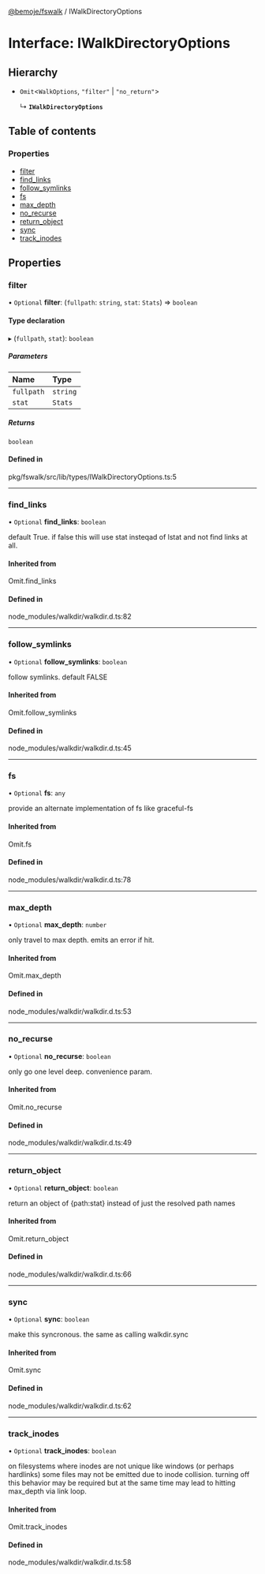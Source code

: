 [@bemoje/fswalk](/docs/md/index.md) / IWalkDirectoryOptions

# Interface: IWalkDirectoryOptions

## Hierarchy

- `Omit`<`WalkOptions`, ``"filter"`` \| ``"no_return"``\>

  ↳ **`IWalkDirectoryOptions`**

## Table of contents

### Properties

- [filter](/docs/md/interfaces/IWalkDirectoryOptions.md#filter)
- [find\_links](/docs/md/interfaces/IWalkDirectoryOptions.md#find_links)
- [follow\_symlinks](/docs/md/interfaces/IWalkDirectoryOptions.md#follow_symlinks)
- [fs](/docs/md/interfaces/IWalkDirectoryOptions.md#fs)
- [max\_depth](/docs/md/interfaces/IWalkDirectoryOptions.md#max_depth)
- [no\_recurse](/docs/md/interfaces/IWalkDirectoryOptions.md#no_recurse)
- [return\_object](/docs/md/interfaces/IWalkDirectoryOptions.md#return_object)
- [sync](/docs/md/interfaces/IWalkDirectoryOptions.md#sync)
- [track\_inodes](/docs/md/interfaces/IWalkDirectoryOptions.md#track_inodes)

## Properties

### filter

• `Optional` **filter**: (`fullpath`: `string`, `stat`: `Stats`) => `boolean`

#### Type declaration

▸ (`fullpath`, `stat`): `boolean`

##### Parameters

| Name | Type |
| :------ | :------ |
| `fullpath` | `string` |
| `stat` | `Stats` |

##### Returns

`boolean`

#### Defined in

pkg/fswalk/src/lib/types/IWalkDirectoryOptions.ts:5

___

### find\_links

• `Optional` **find\_links**: `boolean`

default True. if false this will use stat insteqad of lstat and not find links at all.

#### Inherited from

Omit.find\_links

#### Defined in

node_modules/walkdir/walkdir.d.ts:82

___

### follow\_symlinks

• `Optional` **follow\_symlinks**: `boolean`

follow symlinks. default FALSE

#### Inherited from

Omit.follow\_symlinks

#### Defined in

node_modules/walkdir/walkdir.d.ts:45

___

### fs

• `Optional` **fs**: `any`

provide an alternate implementation of fs like graceful-fs

#### Inherited from

Omit.fs

#### Defined in

node_modules/walkdir/walkdir.d.ts:78

___

### max\_depth

• `Optional` **max\_depth**: `number`

only travel to max depth. emits an error if hit.

#### Inherited from

Omit.max\_depth

#### Defined in

node_modules/walkdir/walkdir.d.ts:53

___

### no\_recurse

• `Optional` **no\_recurse**: `boolean`

only go one level deep. convenience param.

#### Inherited from

Omit.no\_recurse

#### Defined in

node_modules/walkdir/walkdir.d.ts:49

___

### return\_object

• `Optional` **return\_object**: `boolean`

return an object of {path:stat} instead of just the resolved path names

#### Inherited from

Omit.return\_object

#### Defined in

node_modules/walkdir/walkdir.d.ts:66

___

### sync

• `Optional` **sync**: `boolean`

make this syncronous. the same as calling walkdir.sync

#### Inherited from

Omit.sync

#### Defined in

node_modules/walkdir/walkdir.d.ts:62

___

### track\_inodes

• `Optional` **track\_inodes**: `boolean`

on filesystems where inodes are not unique like windows (or perhaps hardlinks) some files may not be emitted due to inode collision.
turning off this behavior may be required but at the same time may lead to hitting max_depth via link loop.

#### Inherited from

Omit.track\_inodes

#### Defined in

node_modules/walkdir/walkdir.d.ts:58
